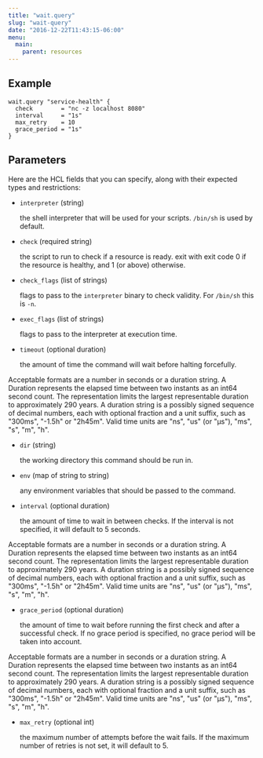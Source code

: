 ```yaml
---
title: "wait.query"
slug: "wait-query"
date: "2016-12-22T11:43:15-06:00"
menu:
  main:
    parent: resources
---
```





## Example

```hcl
wait.query "service-health" {
  check        = "nc -z localhost 8080"
  interval     = "1s"
  max_retry    = 10
  grace_period = "1s"
}

```


## Parameters

Here are the HCL fields that you can specify, along with their expected types
and restrictions:


- `interpreter` (string)

  the shell interpreter that will be used for your scripts. `/bin/sh` is
used by default.

- `check` (required string)

  the script to run to check if a resource is ready. exit with exit code 0 if
the resource is healthy, and 1 (or above) otherwise.

- `check_flags` (list of strings)

  flags to pass to the `interpreter` binary to check validity. For
`/bin/sh` this is `-n`.

- `exec_flags` (list of strings)

  flags to pass to the interpreter at execution time.

- `timeout` (optional duration)

  the amount of time the command will wait before halting forcefully.

Acceptable formats are a number in seconds or a duration string. A Duration
represents the elapsed time between two instants as an int64 second count.
The representation limits the largest representable duration to approximately
290 years. A duration string is a possibly signed sequence of decimal numbers,
each with optional fraction and a unit suffix, such as "300ms", "-1.5h" or
"2h45m". Valid time units are "ns", "us" (or "µs"), "ms", "s", "m", "h".

- `dir` (string)

  the working directory this command should be run in.

- `env` (map of string to string)

  any environment variables that should be passed to the command.

- `interval` (optional duration)

  the amount of time to wait in between checks. If the interval is not
specified, it will default to 5 seconds.

Acceptable formats are a number in seconds or a duration string. A Duration
represents the elapsed time between two instants as an int64 second count.
The representation limits the largest representable duration to approximately
290 years. A duration string is a possibly signed sequence of decimal numbers,
each with optional fraction and a unit suffix, such as "300ms", "-1.5h" or
"2h45m". Valid time units are "ns", "us" (or "µs"), "ms", "s", "m", "h".

- `grace_period` (optional duration)

  the amount of time to wait before running the first check and after a
successful check. If no grace period is specified, no grace period will be
taken into account.

Acceptable formats are a number in seconds or a duration string. A Duration
represents the elapsed time between two instants as an int64 second count.
The representation limits the largest representable duration to approximately
290 years. A duration string is a possibly signed sequence of decimal numbers,
each with optional fraction and a unit suffix, such as "300ms", "-1.5h" or
"2h45m". Valid time units are "ns", "us" (or "µs"), "ms", "s", "m", "h".

- `max_retry` (optional int)

  the maximum number of attempts before the wait fails. If the maximum number
of retries is not set, it will default to 5.


